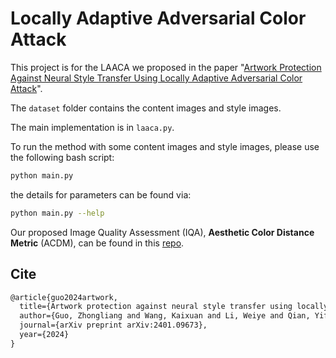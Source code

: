 # Locally Adaptive Adversarial Color Attack

This project is for the LAACA we proposed in the paper "[Artwork Protection Against Neural Style Transfer Using Locally Adaptive Adversarial Color Attack](https://arxiv.org/abs/2401.09673)".

The `dataset` folder contains the content images and style images.

The main implementation is in `laaca.py`.

To run the method with some content images and style images, please use the following bash script:

```bash
python main.py
```

the details for parameters can be found via:

```bash
python main.py --help
```

Our proposed Image Quality Assessment (IQA), **Aesthetic Color Distance Metric** (ACDM), can be found in this [repo](https://github.com/ZhongliangGuo/ACDM).

## Cite

```latex
@article{guo2024artwork,
  title={Artwork protection against neural style transfer using locally adaptive adversarial color attack},
  author={Guo, Zhongliang and Wang, Kaixuan and Li, Weiye and Qian, Yifei and Arandjelovi{\'c}, Ognjen and Fang, Lei},
  journal={arXiv preprint arXiv:2401.09673},
  year={2024}
}
```


